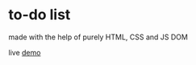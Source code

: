 # to-do list

made with the help of purely HTML, CSS and JS DOM

live [demo](https://667cf1dd65c13660dd1cd1c6--shimmering-haupia-3cf6db.netlify.app/)

